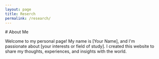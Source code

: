 ```yaml
---
layout: page
title: Reserch
permalink: /research/
---
```



<div class="left-column">
  <!-- Content for the left column goes here -->
</div>

<div class="main-content">
  # About Me

  Welcome to my personal page! My name is [Your Name], and I'm passionate about [your interests or field of study]. I created this website to share my thoughts, experiences, and insights with the world.
</div>
